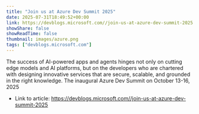 ```yaml
---
title: "Join us at Azure Dev Summit 2025"
date: 2025-07-31T18:49:52+00:00
link: https://devblogs.microsoft.com//join-us-at-azure-dev-summit-2025
showShare: false
showReadTime: false
thumbnail: images/azure.png
tags: ["devblogs.microsoft.com"]
---
```

The success of AI-powered apps and agents hinges not only on cutting edge models and AI platforms, but on the developers who are chartered with designing innovative services that are secure, scalable, and grounded in the right knowledge. The inaugural Azure Dev Summit on October 13-16, 2025

- Link to article: https://devblogs.microsoft.com//join-us-at-azure-dev-summit-2025